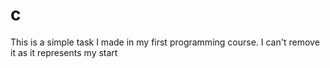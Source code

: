 # c
This is a simple task I made in my first programming course.
I can't remove it as it represents my start
